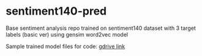 # sentiment140-pred
Base sentiment analysis repo trained on sentiment140 dataset with 3 target labels (basic ver) using gensim word2vec model

Sample trained model files for code: [gdrive link](https://drive.google.com/file/d/1_qmJgN3FA1iOXl09DO8CQLNONEFoSUBS/view?usp=sharing)
